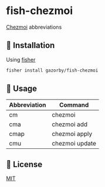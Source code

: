 # fish-chezmoi

[Chezmoi](https://github.com/twpayne/chezmoi) abbreviations

## 🚀 Installation

Using [fisher](https://github.com/jorgebucaran/fisher)

```bash
fisher install gazorby/fish-chezmoi
```

## 🔧 Usage

| Abbreviation | Command        |
| ------------ | -------------- |
| cm           | chezmoi        |
| cma          | chezmoi add    |
| cmap         | chezmoi apply  |
| cmu          | chezmoi update |


## 📝 License

[MIT](https://github.com/gazorby/fish-chezmoi/blob/master/LICENSE)
